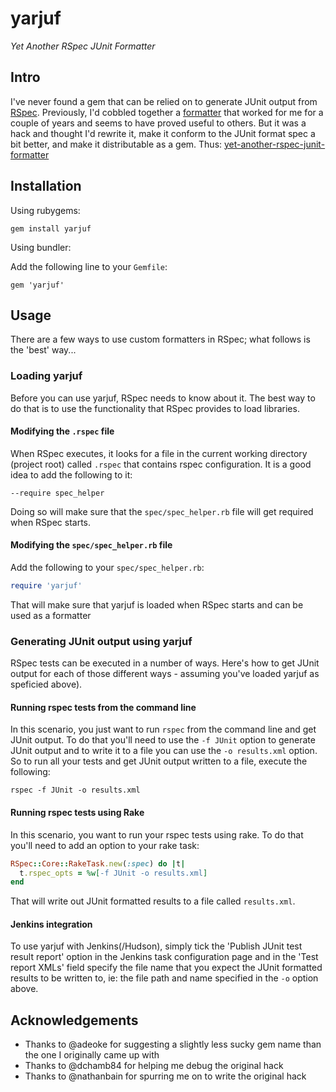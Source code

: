 # yarjuf

_Yet Another RSpec JUnit Formatter_

## Intro

I've never found a gem that can be relied on to generate JUnit
output from [RSpec](https://www.relishapp.com/rspec/rspec-core/docs). Previously, I'd cobbled together a [formatter](http://www.natontesting.com/2012/05/25/rspec-junit-formatter-for-jenkins/) that worked for me for a couple of years and seems to have proved
useful to others. But it was a hack and thought I'd rewrite it, make it
conform to the JUnit format spec a bit better, and make it
distributable as a gem. Thus: [yet-another-rspec-junit-formatter](https://github.com/natritmeyer/yarjuf)

## Installation

Using rubygems:

`gem install yarjuf`

Using bundler:

Add the following line to your `Gemfile`:

`gem 'yarjuf'`
 
## Usage

There are a few ways to use custom formatters in RSpec; what follows is
the 'best' way...

### Loading yarjuf

Before you can use yarjuf, RSpec needs to know about it. The best way to
do that is to use the functionality that RSpec provides to load
libraries. 

#### Modifying the `.rspec` file

When RSpec executes, it looks for a file in the current working
directory (project root) called `.rspec` that contains rspec
configuration. It is a good idea to add the following to it:

`--require spec_helper`

Doing so will make sure that the `spec/spec_helper.rb` file will get
required when RSpec starts.

#### Modifying the `spec/spec_helper.rb` file

Add the following to your `spec/spec_helper.rb`:

```ruby
require 'yarjuf'
```

That will make sure that yarjuf is loaded when RSpec starts and can be
used as a formatter

### Generating JUnit output using yarjuf

RSpec tests can be executed in a number of ways. Here's how to get JUnit
output for each of those different ways - assuming you've loaded yarjuf
as speficied above).

#### Running rspec tests from the command line

In this scenario, you just want to run `rspec` from the command line and
get JUnit output. To do that you'll need to use the `-f JUnit` option
to generate JUnit output and to write it to a file you can use the
`-o results.xml` option. So to run all your tests and get JUnit output
written to a file, execute the following:

`rspec -f JUnit -o results.xml`

#### Running rspec tests using Rake

In this scenario, you want to run your rspec tests using rake. To do
that you'll need to add an option to your rake task:

```ruby
RSpec::Core::RakeTask.new(:spec) do |t|
  t.rspec_opts = %w[-f JUnit -o results.xml]
end
```

That will write out JUnit formatted results to a file called
`results.xml`. 

#### Jenkins integration

To use yarjuf with Jenkins(/Hudson), simply tick the 'Publish JUnit test
result report' option in the Jenkins task configuration page and in the
'Test report XMLs' field specify the file name that you expect the JUnit
formatted results to be written to, ie: the file path and name specified
in the `-o` option above.

## Acknowledgements

* Thanks to @adeoke for suggesting a slightly less sucky gem name than the
one I originally came up with
* Thanks to @dchamb84 for helping me debug the original hack
* Thanks to @nathanbain for spurring me on to write the original hack

